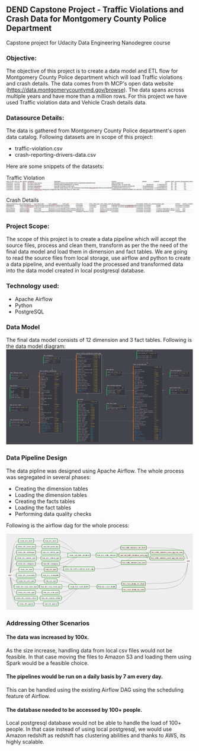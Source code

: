 ## DEND Capstone Project - Traffic Violations and Crash Data for Montgomery County Police Department
Capstone project for Udacity Data Engineering Nanodegree course

### Objective:
The objective of this project is to create a data model and ETL flow for Montgomery County Police department which will load Traffic violations and crash details. The data comes from th MCP's open data website (https://data.montgomerycountymd.gov/browse). The data spans across multiple years and have more than a million rows. For this project we have used Traffic violation data and Vehicle Crash details data.

### Datasource Details:
The data is gathered from Montgomery County Police department's open data catalog. Following datasets are in scope of this project:
- traffic-violation.csv
- crash-reporting-drivers-data.csv

Here are some snippets of the datasets:

Traffic Violation
![traffic-violation](https://github.com/arnab-guha/Udacity-DEND-Capstone-Traffic-Violations/blob/master/images/traffic.PNG)

Crash Details
![Crash-Details](https://github.com/arnab-guha/Udacity-DEND-Capstone-Traffic-Violations/blob/master/images/crash.PNG)

### Project Scope:
The scope of this project is to create a data pipeline which will accept the source files, process and clean them, transform as per the the need of the final data model and load them in dimension and fact tables. We are going to read the source files from local storage, use airflow and python to create a data pipeline, and eventually load the processed and transformed data into the data model created in local postgresql database.

### Technology used:
- Apache Airflow
- Python
- PostgreSQL

### Data Model
The final data model consists of 12 dimension and 3 fact tables. Following is the data model diagram:
![Data-Model](https://github.com/arnab-guha/Udacity-DEND-Capstone-Traffic-Violations/blob/master/images/data%20model.PNG)

### Data Pipeline Design
The data pipline was designed using Apache Airflow. The whole process was segregated in several phases:
- Creating the dimension tables
- Loading the dimension tables
- Creating the facts tables
- Loading the fact tables
- Performing data quality checks

Following is the airflow dag for the whole process:

![airflow-dag](https://github.com/arnab-guha/Udacity-DEND-Capstone-Traffic-Violations/blob/master/images/airflow_dag.PNG)

### Addressing Other Scenarios

#### The data was increased by 100x.

As the size increase, handling data from local csv files would not be feasible. In that case moving the files to Amazon S3 and loading them using Spark would be a feasible choice.

#### The pipelines would be run on a daily basis by 7 am every day.

This can be handled using the existing Airflow DAG using the scheduling feature of Airflow.

#### The database needed to be accessed by 100+ people.

Local postgresql database would not be able to handle the load of 100+ people. In that case instead of using local postgresql, we would use Amazon redshift as redshift has clustering abilities and thanks to AWS, its highly scalable.
